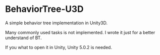 # BehaviorTree-U3D
A simple behavior tree implementation in Unity3D.

Many commonly used tasks is not implemented.
I wrote it just for a better understand of BT.

If you what to open it in Unity, Unity 5.0.2 is needed.
